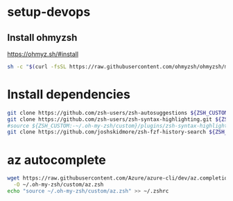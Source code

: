 # setup-devops

## Install ohmyzsh
https://ohmyz.sh/#install
```bash
sh -c "$(curl -fsSL https://raw.githubusercontent.com/ohmyzsh/ohmyzsh/master/tools/install.sh)"
```

# Install dependencies
```bash
git clone https://github.com/zsh-users/zsh-autosuggestions ${ZSH_CUSTOM:-~/.oh-my-zsh/custom}/plugins/zsh-autosuggestions
git clone https://github.com/zsh-users/zsh-syntax-highlighting.git ${ZSH_CUSTOM:-~/.oh-my-zsh/custom}/plugins/zsh-syntax-highlighting
#source ${ZSH_CUSTOM:-~/.oh-my-zsh/custom}/plugins/zsh-syntax-highlighting/zsh-syntax-highlighting.zsh
git clone https://github.com/joshskidmore/zsh-fzf-history-search ${ZSH_CUSTOM:-~/.oh-my-zsh/custom}/plugins/zsh-fzf-history-search
```

# az autocomplete
```bash
wget https://raw.githubusercontent.com/Azure/azure-cli/dev/az.completion \
  -O ~/.oh-my-zsh/custom/az.zsh
echo "source ~/.oh-my-zsh/custom/az.zsh" >> ~/.zshrc
```
